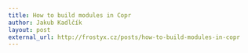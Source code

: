 ```yaml
---
title: How to build modules in Copr
author: Jakub Kadlčík
layout: post
external_url: http://frostyx.cz/posts/how-to-build-modules-in-copr
---
```

